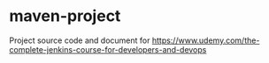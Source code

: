 # maven-project
Project source code and document for https://www.udemy.com/the-complete-jenkins-course-for-developers-and-devops
